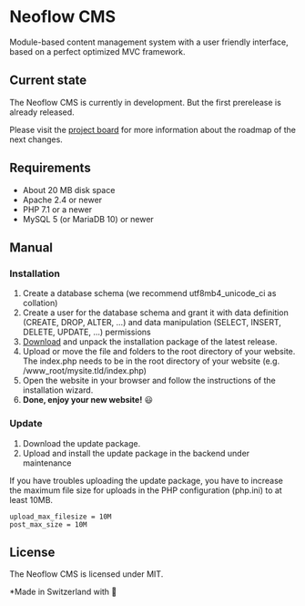 # Neoflow CMS
Module-based content management system with a user friendly interface, based on a perfect optimized MVC framework.

## Current state
The Neoflow CMS is currently in development. But the first prerelease is already released.

Please visit the [project board](https://github.com/Neoflow/Neoflow-CMS/projects) for more information about the roadmap of the next changes.

## Requirements
 * About 20 MB disk space
 * Apache 2.4 or newer
 * PHP 7.1 or a newer
 * MySQL 5 (or MariaDB 10) or newer

## Manual

### Installation

1. Create a database schema (we recommend utf8mb4_unicode_ci as collation)
2. Create a user for the database schema and grant it with data definition (CREATE, DROP, ALTER, ...) and data manipulation (SELECT, INSERT, DELETE, UPDATE, ...) permissions
3. [Download](https://github.com/Neoflow/Neoflow-CMS/releases/latest) and unpack the installation package of the latest release.
4. Upload or move the file and folders to the root directory of your website. The index.php needs to be in the root directory of your website (e.g. /www_root/mysite.tld/index.php)
5. Open the website in your browser and follow the instructions of the installation wizard.
5. **Done, enjoy your new website!** :smiley:

### Update

1. Download the update package.
2. Upload and install the update package in the backend under maintenance

If you have troubles uploading the update package, you have to increase the maximum file size for uploads in the PHP configuration (php.ini) to at least 10MB.
```
upload_max_filesize = 10M
post_max_size = 10M
```

## License

The Neoflow CMS is licensed under MIT.

*Made in Switzerland with :sparkling_heart:
